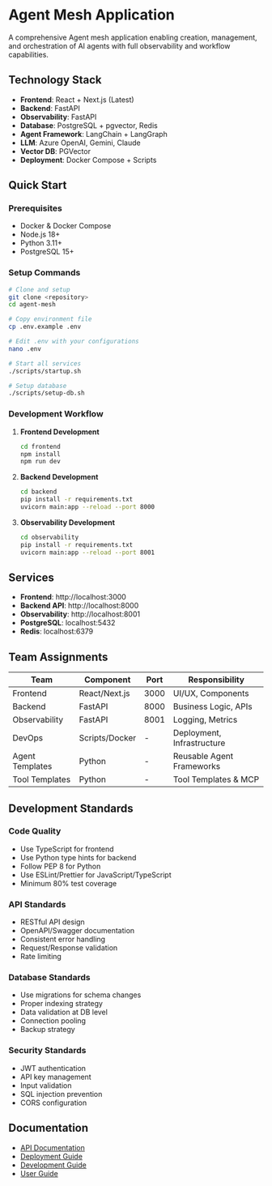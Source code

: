 # Agent Mesh Application

A comprehensive Agent mesh application enabling creation, management, and orchestration of AI agents with full observability and workflow capabilities.

## Technology Stack
- **Frontend**: React + Next.js (Latest)
- **Backend**: FastAPI
- **Observability**: FastAPI
- **Database**: PostgreSQL + pgvector, Redis
- **Agent Framework**: LangChain + LangGraph
- **LLM**: Azure OpenAI, Gemini, Claude
- **Vector DB**: PGVector
- **Deployment**: Docker Compose + Scripts

## Quick Start

### Prerequisites
- Docker & Docker Compose
- Node.js 18+
- Python 3.11+
- PostgreSQL 15+

### Setup Commands

```bash
# Clone and setup
git clone <repository>
cd agent-mesh

# Copy environment file
cp .env.example .env

# Edit .env with your configurations
nano .env

# Start all services
./scripts/startup.sh

# Setup database
./scripts/setup-db.sh
```

### Development Workflow

1. **Frontend Development**
   ```bash
   cd frontend
   npm install
   npm run dev
   ```

2. **Backend Development**
   ```bash
   cd backend
   pip install -r requirements.txt
   uvicorn main:app --reload --port 8000
   ```

3. **Observability Development**
   ```bash
   cd observability
   pip install -r requirements.txt
   uvicorn main:app --reload --port 8001
   ```

## Services

- **Frontend**: http://localhost:3000
- **Backend API**: http://localhost:8000
- **Observability**: http://localhost:8001
- **PostgreSQL**: localhost:5432
- **Redis**: localhost:6379

## Team Assignments

| Team | Component | Port | Responsibility |
|------|-----------|------|---------------|
| Frontend | React/Next.js | 3000 | UI/UX, Components |
| Backend | FastAPI | 8000 | Business Logic, APIs |
| Observability | FastAPI | 8001 | Logging, Metrics |
| DevOps | Scripts/Docker | - | Deployment, Infrastructure |
| Agent Templates | Python | - | Reusable Agent Frameworks |
| Tool Templates | Python | - | Tool Templates & MCP |

## Development Standards

### Code Quality
- Use TypeScript for frontend
- Use Python type hints for backend
- Follow PEP 8 for Python
- Use ESLint/Prettier for JavaScript/TypeScript
- Minimum 80% test coverage

### API Standards
- RESTful API design
- OpenAPI/Swagger documentation
- Consistent error handling
- Request/Response validation
- Rate limiting

### Database Standards
- Use migrations for schema changes
- Proper indexing strategy
- Data validation at DB level
- Connection pooling
- Backup strategy

### Security Standards
- JWT authentication
- API key management
- Input validation
- SQL injection prevention
- CORS configuration

## Documentation

- [API Documentation](./docs/api/)
- [Deployment Guide](./docs/deployment/)
- [Development Guide](./docs/development/)
- [User Guide](./docs/user-guide/)
